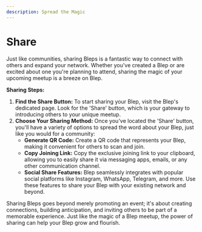 ```yaml
---
description: Spread the Magic
---
```


# Share

Just like communities, sharing Bleps is a fantastic way to connect with others and expand your network. Whether you've created a Blep or are excited about one you're planning to attend, sharing the magic of your upcoming meetup is a breeze on Blep.

**Sharing Steps:**

1. **Find the Share Button:** To start sharing your Blep, visit the Blep's dedicated page. Look for the 'Share' button, which is your gateway to introducing others to your unique meetup.
2. **Choose Your Sharing Method:** Once you've located the 'Share' button, you'll have a variety of options to spread the word about your Blep, just like you would for a community:
   * **Generate QR Code:** Create a QR code that represents your Blep, making it convenient for others to scan and join.
   * **Copy Joining Link:** Copy the exclusive joining link to your clipboard, allowing you to easily share it via messaging apps, emails, or any other communication channel.
   * **Social Share Features:** Blep seamlessly integrates with popular social platforms like Instagram, WhatsApp, Telegram, and more. Use these features to share your Blep with your existing network and beyond.

Sharing Bleps goes beyond merely promoting an event; it's about creating connections, building anticipation, and inviting others to be part of a memorable experience. Just like the magic of a Blep meetup, the power of sharing can help your Blep grow and flourish.

